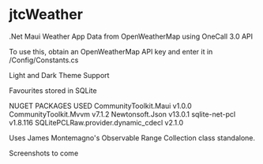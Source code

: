 # jtcWeather

.Net Maui Weather App
Data from OpenWeatherMap using OneCall 3.0 API

To use this, obtain an OpenWeatherMap API key and enter it in /Config/Constants.cs

Light and Dark Theme Support

Favourites stored in SQLite

NUGET PACKAGES USED 
CommunityToolkit.Maui v1.0.0
CommunityToolkit.Mvvm v7.1.2
Newtonsoft.Json v13.0.1
sqlite-net-pcl v1.8.116
SQLitePCLRaw.provider.dynamic_cdecl v2.1.0


Uses James Montemagno's Observable Range Collection class standalone.

Screenshots to come

